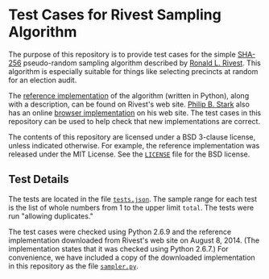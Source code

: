 Test Cases for Rivest Sampling Algorithm
========================================

The purpose of this repository is to provide test cases for the
simple [SHA-256][sha-256] pseudo-random sampling algorithm described by
[Ronald L. Rivest][rivest].
This algorithm is especially suitable for things like selecting precincts
at random for an election audit.

The [reference implementation][ref-impl] of the algorithm (written in Python),
along with a description, can be found on Rivest's web site.
[Philip B. Stark][stark] also has an online
[browser implementation][browser-impl] on his web site.
The test cases in this repository can be used to help check that new
implementations are correct.

The contents of this repository are licensed under a BSD 3-clause license,
unless indicated otherwise.  For example, the reference implementation
was released under the MIT License.  See the [`LICENSE`](LICENSE) file
for the BSD license.


Test Details
------------

The tests are located in the file [`tests.json`](tests.json).
The sample range for each test is the list of whole numbers from 1 to
the upper limit `total`.  The tests were run "allowing duplicates."

The test cases were checked using Python 2.6.9 and the
reference implementation downloaded from Rivest's web site on August 8, 2014.
(The implementation states that it was checked using Python 2.6.7.)
For convenience, we have included a copy of the downloaded implementation
in this repository as the file [`sampler.py`](sampler.py).


[browser-impl]: http://www.stat.berkeley.edu/~stark/Java/Html/sha256Rand.htm
[ref-impl]: http://people.csail.mit.edu/rivest/sampler.py
[rivest]: http://people.csail.mit.edu/rivest/
[sha-256]: http://en.wikipedia.org/wiki/SHA-2
[stark]: http://www.stat.berkeley.edu/~stark/
